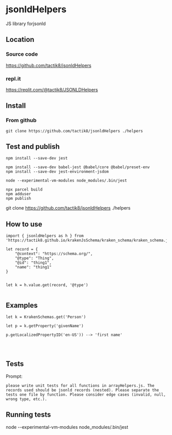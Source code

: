 # jsonldHelpers

JS library forjsonld

## Location

### Source code
https://github.com/tactik8/jsonldHelpers

### repl.it
https://replit.com/@tactik8/JSONLDHelpers


## Install

### From github
```
git clone https://github.com/tactik8/jsonldHelpers ./helpers
```

## Test and publish

```
npm install --save-dev jest

npm install --save-dev babel-jest @babel/core @babel/preset-env
npm install --save-dev jest-environment-jsdom

node --experimental-vm-modules node_modules/.bin/jest

npx parcel build
npm adduser
npm publish

```

git clone https://github.com/tactik8/jsonldHelpers ./helpers




## How to use

```
import { jsonldHelpers as h } from 'https://tactik8.github.io/krakenJsSchema/kraken_schema/kraken_schema.js'

let record = {
	"@context": "https://schema.org/",
	"@type": "Thing",
	"@id": "thing1",
	"name": "thing1"
}


let k = h.value.get(record, '@type')


```

## Examples

```
let k = KrakenSchemas.get('Person')

let p = k.getProperty('givenName')

p.getLocalizedPropertyID('en-US')) --> 'first name'




```

## Tests

Prompt:
```
please write unit tests for all functions in arrayHelpers.js. The records used should be jsonld records (nested). Please separate the tests one file by function. Please consider edge cases (invalid, null, wrong type, etc.).
```


## Running tests
node --experimental-vm-modules node_modules/.bin/jest

